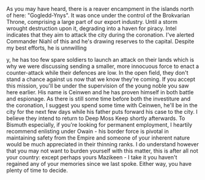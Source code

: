 As you may have heard, there is a reaver encampment in the islands north of here: "Gogledd-Ynys". It was once under the control of the Brokvarian Throne, comprising a large part of our export industry. Until a storm wrought destruction upon it, degrading into a haven for piracy. Intel indicates that they aim to attack the city during the coronation. I've alerted Commander Niahl of this and he's drawing reserves to the capital. Despite my best efforts, he is unnwilling 

y, he has too few spare soldiers to launch an attack on their lands which is why we were discussing sending a smaller, more innocuous force to enact a counter-attack while their defences are low. In the open field, they don't stand a chance against us now that we know they're coming. If you accept this mission, you'll be under the supervision of the young noble you saw here earlier. His name is Ceinwen and he has proven himself in both battle and espionage. As there is still some time before both the investiture and the coronation, I suggest you spend some time with Ceinwen, he'll be in the city for the next few days while his father puts forward his case to the city. I believe they intend to return to Deep Moss Keep shortly afterwards. To Bismuth especially, if you're looking for permanent employment, I heartily recommend enlisting under Owain - his border force is pivotal in maintaining safety from the Empire and someone of your inherent nature would be much appreciated in their thinning ranks. I do understand however that you may not want to burden yourself with this matter, this is after all not your country: except perhaps yours Mazikeen - I take it you haven't regained any of your memories since we last spoke. Either way, you have plenty of time to decide.